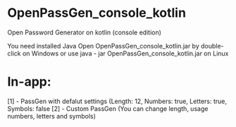 # OpenPassGen_console_kotlin
Open Password Generator on kotlin (console edition)

You need installed Java
Open OpenPassGen_console_kotlin.jar by double-click on Windows or use java - jar OpenPassGen_console_kotlin.jar on Linux

# In-app:
[1]  -  PassGen with defalut settings (Length: 12, Numbers: true, Letters: true, Symbols: false
[2]  -  Custom PassGen (You can change length, usage numbers, letters and symbols)
